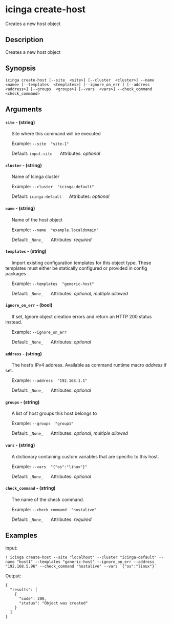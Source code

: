 # icinga create-host

Creates a new host object

## Description

Creates a new host object

## Synopsis

`icinga create-host [--site  <site>] [--cluster  <cluster>] --name  <name> [--templates  <templates>] [--ignore_on_err ] [--address  <address>] [--groups  <groups>] [--vars  <vars>] --check_command  <check_command>`

## Arguments


#### `site` - (string)

&nbsp;&nbsp;&nbsp;&nbsp; Site where this command will be executed  

&nbsp;&nbsp;&nbsp;&nbsp; Example:  `--site  "site-1"`

&nbsp;&nbsp;&nbsp;&nbsp; Default: `input.site`
&nbsp;&nbsp;&nbsp;&nbsp; Attributes: _optional_  


#### `cluster` - (string)

&nbsp;&nbsp;&nbsp;&nbsp; Name of Icinga cluster  

&nbsp;&nbsp;&nbsp;&nbsp; Example:  `--cluster  "icinga-default"`

&nbsp;&nbsp;&nbsp;&nbsp; Default: `icinga-default`
&nbsp;&nbsp;&nbsp;&nbsp; Attributes: _optional_  


#### `name` - (string)

&nbsp;&nbsp;&nbsp;&nbsp; Name of the host object  

&nbsp;&nbsp;&nbsp;&nbsp; Example:  `--name  "example.localdomain"`

&nbsp;&nbsp;&nbsp;&nbsp; Default: `_None_`
&nbsp;&nbsp;&nbsp;&nbsp; Attributes: _required_  


#### `templates` - (string)

&nbsp;&nbsp;&nbsp;&nbsp; Import existing configuration templates for this object type. These templates must either be statically configured or provided in config packages  

&nbsp;&nbsp;&nbsp;&nbsp; Example:  `--templates  "generic-host"`

&nbsp;&nbsp;&nbsp;&nbsp; Default: `_None_`
&nbsp;&nbsp;&nbsp;&nbsp; Attributes: _optional, multiple allowed_  


#### `ignore_on_err` - (bool)

&nbsp;&nbsp;&nbsp;&nbsp; If set, Ignore object creation errors and return an HTTP 200 status instead.  

&nbsp;&nbsp;&nbsp;&nbsp; Example:  `--ignore_on_err  `

&nbsp;&nbsp;&nbsp;&nbsp; Default: `_None_`
&nbsp;&nbsp;&nbsp;&nbsp; Attributes: _optional_  


#### `address` - (string)

&nbsp;&nbsp;&nbsp;&nbsp; The host’s IPv4 address. Available as command runtime macro $address$ if set.  

&nbsp;&nbsp;&nbsp;&nbsp; Example:  `--address  "192.168.1.1"`

&nbsp;&nbsp;&nbsp;&nbsp; Default: `_None_`
&nbsp;&nbsp;&nbsp;&nbsp; Attributes: _optional_  


#### `groups` - (string)

&nbsp;&nbsp;&nbsp;&nbsp; A list of host groups this host belongs to  

&nbsp;&nbsp;&nbsp;&nbsp; Example:  `--groups  "group1"`

&nbsp;&nbsp;&nbsp;&nbsp; Default: `_None_`
&nbsp;&nbsp;&nbsp;&nbsp; Attributes: _optional, multiple allowed_  


#### `vars` - (string)

&nbsp;&nbsp;&nbsp;&nbsp; A dictionary containing custom variables that are specific to this host.  

&nbsp;&nbsp;&nbsp;&nbsp; Example:  `--vars  "{"os":"linux"}"`

&nbsp;&nbsp;&nbsp;&nbsp; Default: `_None_`
&nbsp;&nbsp;&nbsp;&nbsp; Attributes: _optional_  


#### `check_command` - (string)

&nbsp;&nbsp;&nbsp;&nbsp; The name of the check command.  

&nbsp;&nbsp;&nbsp;&nbsp; Example:  `--check_command  "hostalive"`

&nbsp;&nbsp;&nbsp;&nbsp; Default: `_None_`
&nbsp;&nbsp;&nbsp;&nbsp; Attributes: _required_  



## Examples

Input: 
```
! icinga create-host --site "localhost" --cluster "icinga-default" --name "host1" --templates "generic-host" --ignore_on_err --address "192.168.5.96" --check_command "hostalive" --vars `{"os":"linux"}`
```
Output: 
```
{
  "results": [
    {
      "code": 200,
      "status": "Object was created"
    }
  ]
}
```

